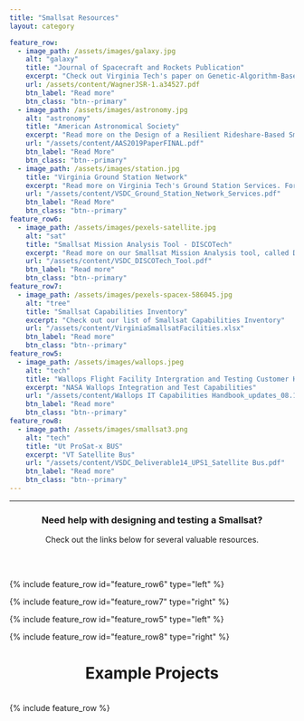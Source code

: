 ```yaml
---
title: "Smallsat Resources"
layout: category

feature_row:
  - image_path: /assets/images/galaxy.jpg 
    alt: "galaxy"
    title: "Journal of Spacecraft and Rockets Publication"
    excerpt: "Check out Virginia Tech's paper on Genetic-Algorithm-Based Design for Rideshare and Heterogeneous Constellations"
    url: /assets/content/WagnerJSR-1.a34527.pdf
    btn_label: "Read more"
    btn_class: "btn--primary"
  - image_path: /assets/images/astronomy.jpg
    alt: "astronomy"
    title: "American Astronomical Society"
    excerpt: "Read more on the Design of a Resilient Rideshare-Based Small Satellite Constellation Using a Genetic Algorithm"
    url: "/assets/content/AAS2019PaperFINAL.pdf"
    btn_label: "Read More"
    btn_class: "btn--primary"
  - image_path: /assets/images/station.jpg
    title: "Virginia Ground Station Network"
    excerpt: "Read more on Virginia Tech's Ground Station Services. For more information contact Jonathan Black at Virginia Tech at jonathan.black@vt.edu"
    url: "/assets/content/VSDC_Ground_Station_Network_Services.pdf"
    btn_label: "Read More"
    btn_class: "btn--primary"
feature_row6:
  - image_path: /assets/images/pexels-satellite.jpg
    alt: "sat"
    title: "Smallsat Mission Analysis Tool - DISCOTech"
    excerpt: "Read more on our Smallsat Mission Analysis tool, called DISCOTech"
    url: "/assets/content/VSDC_DISCOTech_Tool.pdf"
    btn_label: "Read more"
    btn_class: "btn--primary"
feature_row7:
  - image_path: /assets/images/pexels-spacex-586045.jpg
    alt: "tree"
    title: "Smallsat Capabilities Inventory"
    excerpt: "Check out our list of Smallsat Capabilities Inventory"
    url: "/assets/content/VirginiaSmallsatFacilities.xlsx"
    btn_label: "Read more"
    btn_class: "btn--primary"
feature_row5:
  - image_path: /assets/images/wallops.jpeg
    alt: "tech"
    title: "Wallops Flight Facility Intergration and Testing Customer Handbook"
    excerpt: "NASA Wallops Integration and Test Capabilities"
    url: "/assets/content/Wallops IT Capabilities Handbook_updates_08.11.22_ (1).pdf"
    btn_label: "Read more"
    btn_class: "btn--primary"
feature_row8:
  - image_path: /assets/images/smallsat3.png
    alt: "tech"
    title: "Ut ProSat-x BUS"
    excerpt: "VT Satellite Bus"
    url: "/assets/content/VSDC_Deliverable14_UPS1_Satellite Bus.pdf"
    btn_label: "Read more"
    btn_class: "btn--primary"    
---
```


<hr>
<h3 style="text-align:center">Need help with designing and testing a Smallsat? </h3>
<p style="text-align:center">Check out the links below for several valuable resources.</p>
<br>
<br>


{% include feature_row id="feature_row6" type="left" %}

{% include feature_row id="feature_row7" type="right" %}

{% include feature_row id="feature_row5" type="left" %}

{% include feature_row id="feature_row8" type="right" %}

<h1 style="text-align:center"> Example Projects</h1>
<br>
{% include feature_row %}